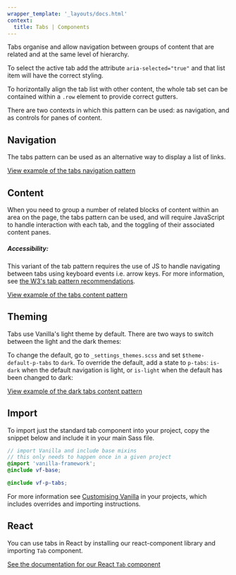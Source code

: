 ```yaml
---
wrapper_template: '_layouts/docs.html'
context:
  title: Tabs | Components
---
```


Tabs organise and allow navigation between groups of content that are related and at the same level of hierarchy.

To select the active tab add the attribute `aria-selected="true"` and that list item will have the correct styling.

To horizontally align the tab list with other content, the whole tab set can be contained within a `.row` element to provide correct gutters.

There are two contexts in which this pattern can be used: as navigation, and as controls for panes of content.

## Navigation

The tabs pattern can be used as an alternative way to display a list of links.

<div class="embedded-example"><a href="/docs/examples/patterns/tabs/navigation" class="js-example">
View example of the tabs navigation pattern
</a></div>

## Content

When you need to group a number of related blocks of content within an area on the page, the tabs pattern can be used, and will require JavaScript to handle interaction with each tab, and the toggling of their associated content panes.

<div class="p-notification--information is-inline">
  <div class="p-notification__content">
    <h5 class="p-notification__title">Accessibility:</h5>
    <p class="p-notification__message">This variant of the tab pattern requires the use of JS to handle navigating between tabs using keyboard events i.e. arrow keys. For more information, see <a href="https://www.w3.org/TR/wai-aria-practices-1.1/examples/tabs/tabs-1/tabs.html">the W3's tab pattern recommendations</a>.</p>
  </div>
</div>

<div class="embedded-example"><a href="/docs/examples/patterns/tabs/content" class="js-example">
View example of the tabs content pattern
</a></div>

## Theming

Tabs use Vanilla's light theme by default. There are two ways to switch between the light and the dark themes:

To change the default, go to `_settings_themes.scss` and set `$theme-default-p-tabs` to `dark`.
To override the default, add a state to `p-tabs`: `is-dark` when the default navigation is light, or `is-light` when the default has been changed to dark:

<div class="embedded-example"><a href="/docs/examples/patterns/tabs/content-dark" class="js-example">
View example of the dark tabs content pattern
</a></div>

## Import

To import just the standard tab component into your project, copy the snippet below and include it in your main Sass file.

```scss
// import Vanilla and include base mixins
// this only needs to happen once in a given project
@import 'vanilla-framework';
@include vf-base;

@include vf-p-tabs;
```

For more information see [Customising Vanilla](/docs/customising-vanilla/) in your projects, which includes overrides and importing instructions.

## React

You can use tabs in React by installing our react-component library and importing `Tab` component.

[See the documentation for our React `Tab` component](https://canonical.github.io/react-components/?path=/docs/tabs--default-story#tabs)
